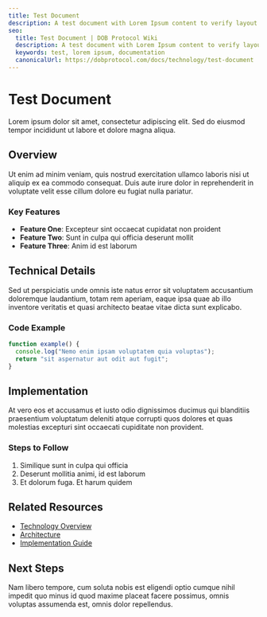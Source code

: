 ```yaml
---
title: Test Document
description: A test document with Lorem Ipsum content to verify layout and styling
seo:
  title: Test Document | DOB Protocol Wiki
  description: A test document with Lorem Ipsum content to verify layout and styling
  keywords: test, lorem ipsum, documentation
  canonicalUrl: https://dobprotocol.com/docs/technology/test-document
---
```


# Test Document

Lorem ipsum dolor sit amet, consectetur adipiscing elit. Sed do eiusmod tempor incididunt ut labore et dolore magna aliqua.

## Overview

Ut enim ad minim veniam, quis nostrud exercitation ullamco laboris nisi ut aliquip ex ea commodo consequat. Duis aute irure dolor in reprehenderit in voluptate velit esse cillum dolore eu fugiat nulla pariatur.

### Key Features

- **Feature One**: Excepteur sint occaecat cupidatat non proident
- **Feature Two**: Sunt in culpa qui officia deserunt mollit
- **Feature Three**: Anim id est laborum

## Technical Details

Sed ut perspiciatis unde omnis iste natus error sit voluptatem accusantium doloremque laudantium, totam rem aperiam, eaque ipsa quae ab illo inventore veritatis et quasi architecto beatae vitae dicta sunt explicabo.

### Code Example

```javascript
function example() {
  console.log("Nemo enim ipsam voluptatem quia voluptas");
  return "sit aspernatur aut odit aut fugit";
}
```

## Implementation

At vero eos et accusamus et iusto odio dignissimos ducimus qui blanditiis praesentium voluptatum deleniti atque corrupti quos dolores et quas molestias excepturi sint occaecati cupiditate non provident.

### Steps to Follow

1. Similique sunt in culpa qui officia
2. Deserunt mollitia animi, id est laborum
3. Et dolorum fuga. Et harum quidem

## Related Resources

- [Technology Overview](/docs/technology/overview)
- [Architecture](/docs/technology/architecture)
- [Implementation Guide](/docs/technology/implementation)

## Next Steps

Nam libero tempore, cum soluta nobis est eligendi optio cumque nihil impedit quo minus id quod maxime placeat facere possimus, omnis voluptas assumenda est, omnis dolor repellendus.
